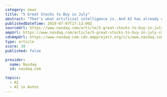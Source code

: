 ```yaml
---
category: news
title: "5 Great Stocks to Buy in July"
abstract: "That's what artificial intelligence is. And AI has already changed the world ... Perhaps the most important AI growth opportunity for Alphabet is in self-driving cars. The company's Waymo subsidiary ranks as one of the pioneers in developing self-driving ..."
publishedDateTime: 2019-07-07T17:13:00Z
sourceUrl: https://www.nasdaq.com/article/5-great-stocks-to-buy-in-july-cm1172885
ampUrl: https://www.nasdaq.com/article/5-great-stocks-to-buy-in-july-cm1172885/amp
cdnAmpUrl: https://www-nasdaq-com.cdn.ampproject.org/c/s/www.nasdaq.com/article/5-great-stocks-to-buy-in-july-cm1172885/amp
type: article
score: 39
published: false

provider:
  name: Nasdaq
  id: nasdaq.com

topics:
  - AI
  - AI in Autos
---
```

